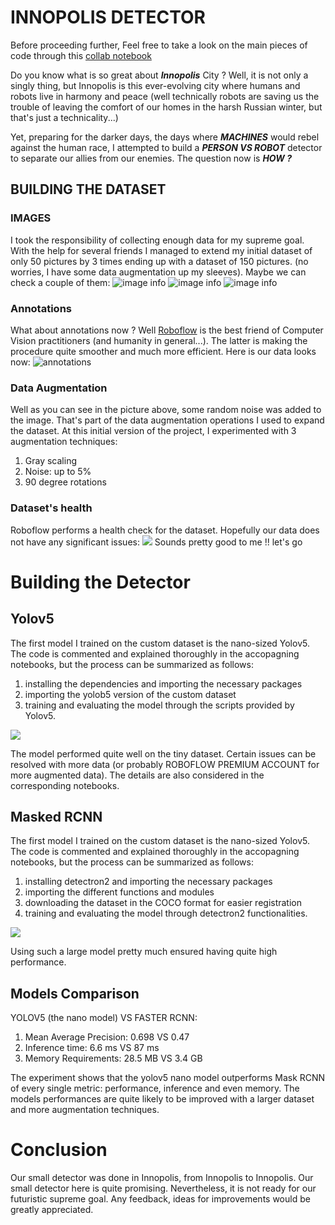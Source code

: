 # INNOPOLIS DETECTOR
Before proceeding further, Feel free to take a look on the main pieces of code through this [collab notebook](https://colab.research.google.com/drive/1xIqAx02LaxEd_obU4y1Ncg1kdTS4D3UZ?usp=sharing)

Do you know what is so great about ***Innopolis*** City ? Well, it is not only a singly thing, but Innopolis is this ever-evolving city where humans and robots live in harmony and peace (well technically robots are saving us the trouble of leaving the comfort of our homes in the harsh Russian winter, but that's just a technicality...) 

Yet, preparing for the darker days, the days where ***MACHINES*** would rebel against the human race, I attempted to build a ***PERSON VS ROBOT*** detector to separate our allies from our enemies. The question now is ***HOW ?***
## BUILDING THE DATASET
### IMAGES
I took the responsibility of collecting enough data for my supreme goal. With the help for several friends I managed to extend my initial dataset of only 50 pictures by $3$ times ending up with a dataset of 150 pictures. (no worries, I have some data augmentation up my sleeves). Maybe we can check a couple of them: 
![image info](https://github.com/ayhem18/Innopolis-Detector/blob/master/documents/p%2Br.jpg?raw=true)
![image info](https://github.com/ayhem18/Innopolis-Detector/blob/master/documents/p1.jpg?raw=true)
![image info](https://github.com/ayhem18/Innopolis-Detector/blob/master/documents/r1.jpg?raw=true)
### Annotations
What about annotations now ? Well [Roboflow](https://roboflow.com/) is the best friend of Computer Vision practitioners (and humanity in general...). The latter is making the procedure quite smoother and much more efficient. Here is our data looks now: 
![annotations](https://github.com/ayhem18/Innopolis-Detector/blob/master/documents/annotated_2.png?raw=true)

### Data Augmentation
Well as you can see in the picture above, some random noise was added to the image. That's part of the data augmentation operations I used to expand the dataset. At this initial version of the project, I experimented with 3 augmentation techniques:
1. Gray scaling
2. Noise: up to $5\%$
3. 90 degree rotations

### Dataset's health
Roboflow performs a health check for the dataset. Hopefully our data does not have any significant issues: 
![](https://github.com/ayhem18/Innopolis-Detector/blob/master/documents/h2.png?raw=true)
Sounds pretty good to me !! let's go
# Building the Detector
## Yolov5
The first model I trained on the custom dataset is the nano-sized Yolov5. The code is commented and explained thoroughly in the accopagning notebooks, but the process can be summarized as follows:
1. installing the dependencies and importing the necessary packages
2. importing the yolob5 version of the custom dataset
3. training and evaluating the model through the scripts provided by Yolov5.

![](https://github.com/ayhem18/Innopolis-Detector/blob/master/documents/seg_test.png?raw=true)

The model performed quite well on the tiny dataset. Certain issues can be resolved with more data (or probably ROBOFLOW PREMIUM ACCOUNT for more augmented data). The details are also considered in the corresponding notebooks.

## Masked RCNN
The first model I trained on the custom dataset is the nano-sized Yolov5. The code is commented and explained thoroughly in the accopagning notebooks, but the process can be summarized as follows:
1. installing detectron2 and importing the necessary packages
2. importing the different functions and modules
3. downloading the dataset in the COCO format for easier registration
4. training and evaluating the model through detectron2 functionalities.

![](https://github.com/ayhem18/Innopolis-Detector/blob/master/documents/mask_rcnn_pred.png?raw=true)

Using such a large model pretty much ensured having quite high performance.
## Models Comparison
YOLOV5 (the nano model) VS FASTER RCNN:
1. Mean Average Precision: 0.698 VS 0.47
2. Inference time: 6.6 ms VS 87 ms
3. Memory Requirements: 28.5 MB VS 3.4 GB

The experiment shows that the yolov5 nano model outperforms Mask RCNN of every single metric: performance, inference and even memory. The models performances are quite likely to be improved with a larger dataset and more augmentation techniques.

# Conclusion
Our small detector was done in Innopolis, from Innopolis to Innopolis. Our small detector here is quite promising. Nevertheless, it is not ready for our futuristic supreme goal. Any feedback, ideas for improvements would be greatly appreciated. 